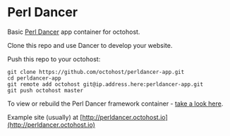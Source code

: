 Perl Dancer
====

Basic [Perl Dancer](http://perldancer.org/) app container for octohost.

Clone this repo and use Dancer to develop your website.

Push this repo to your octohost:

```
git clone https://github.com/octohost/perldancer-app.git
cd perldancer-app
git remote add octohost git@ip.address.here:perldancer-app.git
git push octohost master
```

To view or rebuild the Perl Dancer framework container - [take a look here](https://github.com/octohost/perldancer).

Example site \(usually\) at [http://perldancer.octohost.io](http://perldancer.octohost.io)
